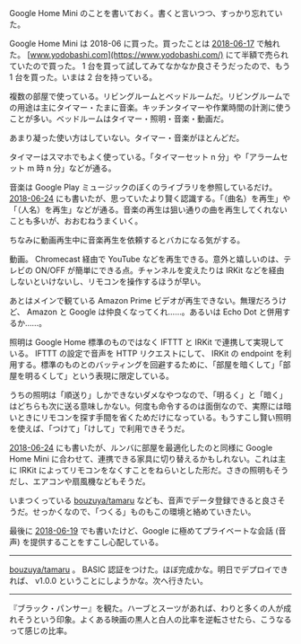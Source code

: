 Google Home Mini のことを書いておく。書くと言いつつ、すっかり忘れていた。

Google Home Mini は 2018-06 に買った。買ったことは [2018-06-17][] で触れた。 [www.yodobashi.com](https://www.yodobashi.com/) にて半額で売られていたので買った。 1 台を買って試してみてなかなか良さそうだったので、もう 1 台を買った。いまは 2 台を持っている。

複数の部屋で使っている。リビングルームとベッドルームだ。リビングルームでの用途は主にタイマー・たまに音楽。キッチンタイマーや作業時間の計測に使うことが多い。ベッドルームはタイマー・照明・音楽・動画だ。

あまり凝った使い方はしていない。タイマー・音楽がほとんどだ。

タイマーはスマホでもよく使っている。「タイマーセット n 分」や「アラームセット m 時 n 分」などが通る。

音楽は Google Play ミュージックのぼくのライブラリを参照しているだけ。 [2018-06-24][] にも書いたが、思っていたより賢く認識する。「（曲名）を再生」や「（人名）を再生」などが通る。音楽の再生は狙い通りの曲を再生してくれないことも多いが、おおむねうまくいく。

ちなみに動画再生中に音楽再生を依頼するとバカになる気がする。

動画。 Chromecast 経由で YouTube などを再生できる。意外と嬉しいのは、テレビの ON/OFF が簡単にできる点。チャンネルを変えたりは IRKit などを経由しないといけないし、リモコンを操作するほうが早い。

あとはメインで観ている Amazon Prime ビデオが再生できない。無理だろうけど、 Amazon と Google は仲良くなってくれ……。あるいは Echo Dot と併用するか……。

照明は Google Home 標準のものではなく IFTTT と IRKit で連携して実現している。 IFTTT の設定で音声を HTTP リクエストにして、 IRKit の endpoint を利用する。標準のものとのバッティングを回避するために、「部屋を暗くして」「部屋を明るくして」という表現に限定している。

うちの照明は「順送り」しかできないダメなやつなので、「明るく」と「暗く」はどちらも次に送る意味しかない。何度も命令するのは面倒なので、実際には暗いときにリモコンを探す手間を省くためだけになっている。もうすこし賢い照明を使えば、「つけて」「けして」で利用できそうだ。

[2018-06-24][] にも書いたが、ルンバに部屋を最適化したのと同様に Google Home Mini に合わせて、連携できる家具に切り替えるかもしれない。これは主に IRKit によってリモコンをなくすことをねらいとした形だ。さきの照明もそうだし、エアコンや扇風機などもそうだ。

いまつくっている [bouzuya/tamaru][] なども、音声でデータ登録できると良さそうだ。せっかくなので、「つくる」ものもこの環境と絡めていきたい。

最後に [2018-06-19][] でも書いたけど、Google に極めてプライベートな会話 (音声) を提供することをすこし心配している。

-----

[bouzuya/tamaru][] 。 BASIC 認証をつけた。ほぼ完成かな。明日でデプロイできれば、 v1.0.0 ということにしようかな。次へ行きたい。

-----

『ブラック・パンサー』を観た。ハーブとスーツがあれば、わりと多くの人が成れそうという印象。よくある映画の黒人と白人の比率を逆転させたら、こうなるって感じの比率。

[2018-06-17]: https://blog.bouzuya.net/2018/06/17/
[2018-06-19]: https://blog.bouzuya.net/2018/06/19/
[2018-06-24]: https://blog.bouzuya.net/2018/06/24/
[bouzuya/tamaru]: https://github.com/bouzuya/tamaru
